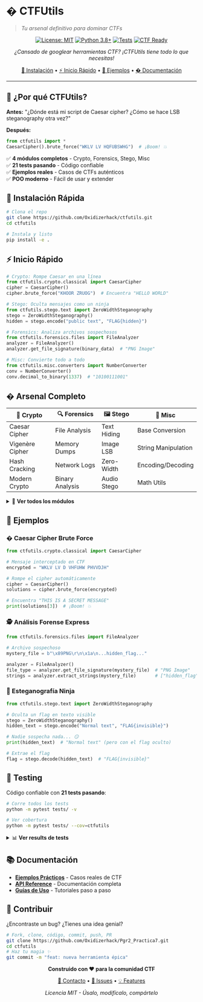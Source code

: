 # � CTFUtils
> *Tu arsenal definitivo para dominar CTFs*

<div align="center">

[![License: MIT](https://img.shields.io/badge/License-MIT-green.svg)](https://opensource.org/licenses/MIT)
[![Python 3.8+](https://img.shields.io/badge/Python-3.8+-blue.svg)](https://python.org)
[![Tests](https://img.shields.io/badge/Tests-21%2F21%20%E2%9C%85-brightgreen)](tests/)
[![CTF Ready](https://img.shields.io/badge/CTF-Ready-red.svg)](#)

*¿Cansado de googlear herramientas CTF? ¡CTFUtils tiene todo lo que necesitas!*

[🚀 Instalación](#-instalación-rápida) • 
[⚡ Inicio Rápido](#-inicio-rápido) • 
[🎯 Ejemplos](#-ejemplos) • 
[� Documentación](#-documentación)

</div>

---

## 🎯 ¿Por qué CTFUtils?

**Antes:** "¿Dónde está mi script de Caesar cipher? ¿Cómo se hace LSB steganography otra vez?"

**Después:** 
```python
from ctfutils import *
CaesarCipher().brute_force("WKLV LV HQFUBSWHG")  # ¡Boom! 💥
```

✅ **4 módulos completos** - Crypto, Forensics, Stego, Misc  
✅ **21 tests pasando** - Código confiable  
✅ **Ejemplos reales** - Casos de CTFs auténticos  
✅ **POO moderno** - Fácil de usar y extender

## 🚀 Instalación Rápida

```bash
# Clona el repo
git clone https://github.com/Oxidizerhack/ctfutils.git
cd ctfutils

# Instala y listo
pip install -e .
```

## ⚡ Inicio Rápido

```python
# Crypto: Rompe Caesar en una línea
from ctfutils.crypto.classical import CaesarCipher
cipher = CaesarCipher()
cipher.brute_force("KHOOR ZRUOG")  # Encuentra "HELLO WORLD"

# Stego: Oculta mensajes como un ninja
from ctfutils.stego.text import ZeroWidthSteganography
stego = ZeroWidthSteganography()
hidden = stego.encode("public text", "FLAG{hidden}")

# Forensics: Analiza archivos sospechosos
from ctfutils.forensics.files import FileAnalyzer  
analyzer = FileAnalyzer()
analyzer.get_file_signature(binary_data)  # "PNG Image"

# Misc: Convierte todo a todo
from ctfutils.misc.converters import NumberConverter
conv = NumberConverter()
conv.decimal_to_binary(1337)  # "10100111001"
```
## �️ Arsenal Completo

| 🔐 **Crypto** | 🔍 **Forensics** | 🖼️ **Stego** | 🔧 **Misc** |
|---------------|------------------|---------------|--------------|
| Caesar Cipher | File Analysis | Text Hiding | Base Conversion |
| Vigenère Cipher | Memory Dumps | Image LSB | String Manipulation |
| Hash Cracking | Network Logs | Zero-Width | Encoding/Decoding |
| Modern Crypto | Binary Analysis | Audio Stego | Math Utils |

<details>
<summary>🎯 <strong>Ver todos los módulos</strong></summary>

### 🔐 Crypto (`ctfutils.crypto`)
- **classical.py**: `CaesarCipher`, `VigenereCipher`
- **modern.py**: Base64, XOR, algoritmos modernos
- **hashing.py**: `HashAnalyzer` para MD5, SHA, etc.

### 🔍 Forensics (`ctfutils.forensics`) 
- **files.py**: `FileAnalyzer` para análisis binario
- **memory.py**: `MemoryAnalyzer` para dumps
- **network.py**: `NetworkAnalyzer` para logs

### 🖼️ Stego (`ctfutils.stego`)
- **text.py**: `ZeroWidthSteganography`, espacios ocultos
- **image.py**: `ImageSteganography` LSB 
- **audio.py**: Análisis de audio

### 🔧 Misc (`ctfutils.misc`)
- **converters.py**: `NumberConverter`, `TextConverter`
- **utils.py**: `StringManipulator`
</details>

## 🎯 Ejemplos

### � Caesar Cipher Brute Force
```python
from ctfutils.crypto.classical import CaesarCipher

# Mensaje interceptado en CTF
encrypted = "WKLV LV D VHFUHW PHVVDJH"

# Rompe el cipher automáticamente 
cipher = CaesarCipher()
solutions = cipher.brute_force(encrypted)

# Encuentra "THIS IS A SECRET MESSAGE"
print(solutions[3])  # ¡Boom! 💥
```

### 🕵️ Análisis Forense Express
```python
from ctfutils.forensics.files import FileAnalyzer

# Archivo sospechoso
mystery_file = b"\x89PNG\r\n\x1a\n...hidden_flag..."

analyzer = FileAnalyzer()
file_type = analyzer.get_file_signature(mystery_file)  # "PNG Image"
strings = analyzer.extract_strings(mystery_file)       # ["hidden_flag"]
```

### 🥷 Esteganografía Ninja
```python
from ctfutils.stego.text import ZeroWidthSteganography

# Oculta un flag en texto visible
stego = ZeroWidthSteganography() 
hidden_text = stego.encode("Normal text", "FLAG{invisible}")

# Nadie sospecha nada... 😏
print(hidden_text)  # "Normal text" (pero con el flag oculto)

# Extrae el flag
flag = stego.decode(hidden_text)  # "FLAG{invisible}"
```

## 🧪 Testing

Código confiable con **21 tests pasando**:

```bash
# Corre todos los tests
python -m pytest tests/ -v

# Ver cobertura
python -m pytest tests/ --cov=ctfutils
```

<details>
<summary>📊 <strong>Ver results de tests</strong></summary>

```
tests/test_crypto.py::test_caesar_cipher ✓
tests/test_crypto.py::test_vigenere_cipher ✓  
tests/test_crypto.py::test_hash_functions ✓
tests/test_misc.py::test_number_conversions ✓
tests/test_misc.py::test_text_manipulations ✓
... (16 tests más) ✓

======================== 21 passed in 0.13s ========================
```

</details>

## 📚 Documentación

- **[Ejemplos Prácticos](docs/examples/)** - Casos reales de CTF
- **[API Reference](ctfutils/)** - Documentación completa
- **[Guías de Uso](docs/)** - Tutoriales paso a paso

## 🤝 Contribuir

¿Encontraste un bug? ¿Tienes una idea genial?

```bash
# Fork, clone, código, commit, push, PR
git clone https://github.com/Oxidizerhack/Pgr2_Practica7.git
cd ctfutils
# Haz tu magia ✨
git commit -m "feat: nueva herramienta épica"
```


<div align="center">

**Construido con ❤️ para la comunidad CTF**

[📧 Contacto](gmail:jhonnyantoquispe@gmail.com) • 
[🐛 Issues](https://github.com/Oxidizerhack/ctfutils/issues) • 
[💡 Features](https://github.com/Oxidizerhack/ctfutils/discussions)

*Licencia MIT - Úsalo, modifícalo, compártelo*

</div>